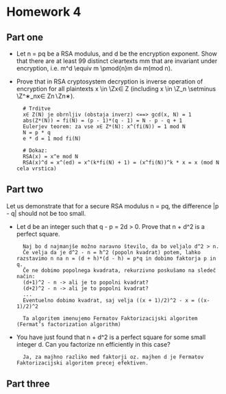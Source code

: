 # Homework 4

## Part one

- Let n = pq be a RSA modulus, and d be the encryption exponent. Show that there are at least 99 distinct cleartexts mm that are invariant under encryption, i.e. m^d \equiv m \pmod{n}m
d≡ m(mod n).

- Prove that in RSA cryptosystem decryption is inverse operation of encryption for all plaintexts x \in \Zx∈ Z (including x \in \Z_n \setminus \Z^∗_nx∈ Zn∖Zn∗).

		# Trditve 
		x∈ Z(N) je obrnljiv (obstaja inverz) <==> gcd(x, N) = 1
		abs(Z*(N)) = fi(N) = (p - 1)*(q - 1) = N - p - q + 1
		Eulerjev teorem: za vse x∈ Z*(N): x^(fi(N)) = 1 mod N
		N = p * q
		e * d = 1 mod fi(N)

		# Dokaz:
		RSA(x) = x^e mod N
		RSA(x)^d = x^(ed) = x^(k*fi(N) + 1) = (x^fi(N))^k * x = x (mod N cela vrstica)

## Part two

Let us demonstrate that for a secure RSA modulus n = pq, the difference |p - q| should not be too small.
- Let d be an integer such that q - p = 2d > 0. Prove that n + d^2 is a perfect square.

		Naj bo d najmanjše možno naravno število, da bo veljalo d^2 > n.
		Če velja da je d^2 - n = h^2 (popoln kvadrat) potem, lahko razstavimo n na n = (d + h)*(d - h) = p*q in dobimo faktorja p in q. 
		Če ne dobimo popolnega kvadrata, rekurzivno poskušamo na sledeč način:
		(d+1)^2 - n -> ali je to popolni kvadrat?
		(d+2)^2 - n -> ali je to popolni kvadrat?
		...
		Eventuelno dobimo kvadrat, saj velja ((x + 1)/2)^2 - x = ((x-1)/2)^2

		Ta algoritem imenujemo Fermatov Faktorizacijski algoritem (Fermat’s factorization algorithm)

- You have just found that n + d^2 is a perfect square for some small integer d. Can you factorize nn efficiently in this case?

		Ja, za majhno razliko med faktorji oz. majhen d je Fermatov Faktorizacijski algoritem precej efektiven.

## Part three
